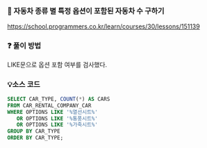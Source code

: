 ### 🔗 자동차 종류 별 특정 옵션이 포함된 자동차 수 구하기
https://school.programmers.co.kr/learn/courses/30/lessons/151139

### ❓ 풀이 방법
LIKE문으로 옵션 포함 여부를 검사했다.

### 💡소스 코드
````sql
SELECT CAR_TYPE, COUNT(*) AS CARS
FROM CAR_RENTAL_COMPANY_CAR
WHERE OPTIONS LIKE '%열선시트%'
   OR OPTIONS LIKE '%통풍시트%'
   OR OPTIONS LIKE '%가죽시트%'
GROUP BY CAR_TYPE
ORDER BY CAR_TYPE;
````
